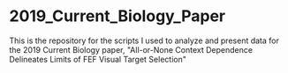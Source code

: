 # 2019_Current_Biology_Paper
This is the repository for the scripts I used to analyze and present data for the 2019 Current Biology paper, "All-or-None Context Dependence Delineates Limits of FEF Visual Target Selection"
